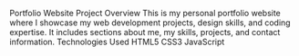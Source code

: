 Portfolio Website
Project Overview
This is my personal portfolio website where I showcase my web development projects, design skills, and coding expertise. It includes sections about me, my skills, projects, and contact information.
Technologies Used
HTML5
CSS3
JavaScript

